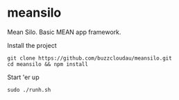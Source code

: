 # meansilo
Mean Silo. Basic MEAN app framework.

Install the project

    git clone https://github.com/buzzcloudau/meansilo.git
    cd meansilo && npm install

Start 'er up

    sudo ./runh.sh

